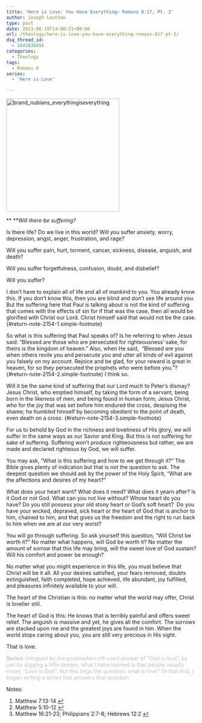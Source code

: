 ```yaml
---
title: 'Here is Love: You Have Everything– Romans 8:17, Pt. 2'
author: Joseph Louthan
type: post
date: 2013-08-19T14:00:51+00:00
url: /theology/here-is-love-you-have-everything-romans-817-pt-2/
dsq_thread_id:
  - 2041836056
categories:
  - Theology
tags:
  - Romans 8
series:
  - 'Here is Love'

---
```

[<img class="alignright size-thumbnail wp-image-2155" src="https://i0.wp.com/theologic.us/wp-content/uploads/2013/08/brand_nubians_everythingiseverything.jpg?resize=300%2C300" alt="brand_nubians_everythingiseverything" width="300" height="300" srcset="https://i0.wp.com/theologic.us/wp-content/uploads/2013/08/brand_nubians_everythingiseverything.jpg?resize=300%2C300 300w, https://i0.wp.com/theologic.us/wp-content/uploads/2013/08/brand_nubians_everythingiseverything.jpg?w=400 400w" sizes="(max-width: 300px) 100vw, 300px" data-recalc-dims="1" />][1]

** **_Will there be suffering?_

Is there life? Do we live in this world? Will you suffer anxiety, worry, depression, angst, anger, frustration, and rage?

Will you suffer pain, hurt, torment, cancer, sickness, disease, anguish, and death?

Will you suffer forgetfulness, confusion, doubt, and disbelief?

Will you suffer?

I don’t have to explain all of life and all of mankind to you. You already know this. If you don’t know this, then you are blind and don’t see life around you. But the suffering here that Paul is talking about is not the kind of suffering that comes with the effects of sin for if that was the case, then all would be glorified with Christ our Lord. Christ himself said that would not be the case. [][2]{#return-note-2154-1.simple-footnote}

So what is this suffering that Paul speaks of? Is he referring to when Jesus said: “Blessed are those who are persecuted for righteousness’ sake, for theirs is the kingdom of heaven.” Also, when He said,  “Blessed are you when others revile you and persecute you and utter all kinds of evil against you falsely on my account. Rejoice and be glad, for your reward is great in heaven, for so they persecuted the prophets who were before you.”? [][3]{#return-note-2154-2.simple-footnote} I think so.

Will it be the same kind of suffering that our Lord much to Peter’s dismay? Jesus Christ, who emptied himself, by taking the form of a servant, being born in the likeness of men, and being found in human form; Jesus Christ, who for the joy that was set before him endured the cross, despising the shame; he humbled himself by becoming obedient to the point of death, even death on a cross. [][4]{#return-note-2154-3.simple-footnote}

For us to behold by God in the richness and loveliness of His glory, we will suffer in the same ways as our Savior and King. But this is not suffering for sake of suffering. Suffering won’t produce righteousness but rather, we are made and declared righteous by God, we will suffer.

You may ask, “What is this suffering and how to we get through it?” The Bible gives plenty of indication but that is not the question to ask. The deepest question we should ask by the power of the Holy Spirit, “What are the affections and desires of my heart?”

What does your heart want? What does it need? What does it yearn after? Is it God or not God. What can you not live without? Whose heart do you have? Do you still possess your old stony heart or God’s soft heart?  Do you have your wicked, depraved, sick heart or the heart of God that is anchor to him, chained to him, and that gives us the freedom and the right to run back to him when we are at our very worst?

You will go through suffering. So ask yourself this question, “Will Christ be worth it?” No matter what happens, will God be worth it? No matter the amount of sorrow that this life may bring, will the sweet love of God sustain? Will his comfort and power be enough?

No matter what you might experience in this life, you must believe that Christ will be it all. All your desires satisfied, your fears removed, doubts extinguished, faith completed, hope achieved, life abundant, joy fulfilled, and pleasures infinitely available to your will.

The heart of the Christian is this: no matter what the world may offer, Christ is lovelier still.

The heart of God is this: He knows that is terribly painful and offers sweet relief. The anguish is massive and yet, he gives all the comfort. The sorrows are stacked upon me and the greatest joys are found in him. When the world stops caring about you, you are still very precious in His sight.

That is love.

<span style="color: #c0c0c0;"><strong>Series</strong>: Intrigued by the postmodern oft-used answer of “God is love”, by just by digging a little deeper, what I have learned is that people usually mean, “Love is God”. But this begs the question: what is love? To that end, I began writing a series that answers that question.</span>

<div class="simple-footnotes">
  <p class="notes">
    Notes:
  </p>
  
  <ol>
    <li id="note-2154-1">
      Matthew 7:13-14 <a href="#return-note-2154-1">&#8617;</a>
    </li>
    <li id="note-2154-2">
      Matthew 5:10-12 <a href="#return-note-2154-2">&#8617;</a>
    </li>
    <li id="note-2154-3">
      Matthew 16:21-23; Philippians 2:7-8; Hebrews 12:2 <a href="#return-note-2154-3">&#8617;</a>
    </li>
  </ol>
</div>

 [1]: http://www.amazon.com/gp/product/B001OGLJZE/ref=as_li_ss_tl?ie=UTF8&camp=1789&creative=390957&creativeASIN=B001OGLJZE&linkCode=as2&tag=iamlipr-20
 [2]: #note-2154-1 "Matthew 7:13-14"
 [3]: #note-2154-2 "Matthew 5:10-12"
 [4]: #note-2154-3 "Matthew 16:21-23; Philippians 2:7-8; Hebrews 12:2"